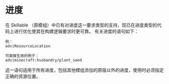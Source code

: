 # 进度

在 Skillable （原模组）中已有对进度这一要求类型的支持，现已在进度类型的代码上进行优化使其在构建逻辑要求时更可靠。 有关进度的语句如下：

    例：
    adv|ResourceLocation
    
    可直接生效的例子：
    adv|minecraft:husbandry/plant_seed
    

这一语句适用于所有进度，包括其他模组添加的原版以外的进度，使用时必须指定正确的资源位置。